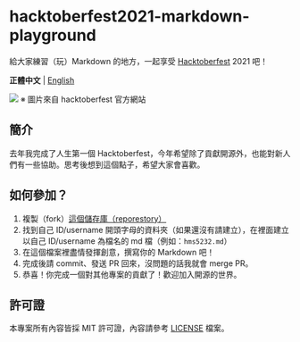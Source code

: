 # hacktoberfest2021-markdown-playground
給大家練習（玩）Markdown 的地方，一起享受 [Hacktoberfest](https://hacktoberfest.digitalocean.com/) 2021 吧！

**正體中文** | [English](README.md)

![](https://hacktoberfest.digitalocean.com/_nuxt/img/logo-hacktoberfest-full.f42e3b1.svg)
※ 圖片來自 hacktoberfest 官方網站

## 簡介
去年我完成了人生第一個 Hacktoberfest，今年希望除了貢獻開源外，也能對新人們有一些協助。思考後想到這個點子，希望大家會喜歡。

## 如何參加？
1. 複製（fork）[這個儲存庫（reporestory）](https://github.com/hms5232/hacktoberfest2021-markdown-playground)
2. 找到自己 ID/username 開頭字母的資料夾（如果還沒有請建立），在裡面建立以自己 ID/username 為檔名的 md 檔（例如：`hms5232.md`）
3. 在這個檔案裡盡情發揮創意，撰寫你的 Markdown 吧！
4. 完成後請 commit、發送 PR 回來，沒問題的話我就會 merge PR。
5. 恭喜！你完成一個對其他專案的貢獻了！歡迎加入開源的世界。

## 許可證
本專案所有內容皆採 MIT 許可證，內容請參考 [LICENSE](LICENSE) 檔案。
